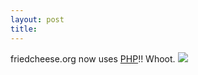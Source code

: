 ```yaml
---
layout: post
title: 
---
```


friedcheese.org now uses <a href="http://www.php.net">PHP</a>!! Whoot. <img src="php-small-trans-dark.gif">
